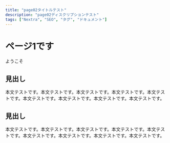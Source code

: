 ```yaml
---
title: "page02タイトルテスト"
description: "page02ディスクリプションテスト"
tags: ["Nextra", "SEO", "タグ", "ドキュメント"]
---
```


# ページ1です

ようこそ

## 見出し

本文テストです。本文テストです。本文テストです。本文テストです。本文テストです。本文テストです。本文テストです。本文テストです。本文テストです。

## 見出し

本文テストです。本文テストです。本文テストです。本文テストです。本文テストです。本文テストです。本文テストです。本文テストです。本文テストです。
